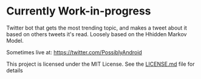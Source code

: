 # Currently Work-in-progress
Twitter bot that gets the most trending topic, and makes a tweet about it based on others tweets it's read. Loosely based on the Hhidden Markov Model.


Sometimes live at: https://twitter.com/PossiblyAndroid

This project is licensed under the MIT License. See the [LICENSE.md](LICENSE.md) file for details
